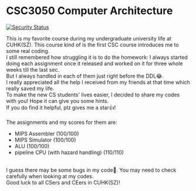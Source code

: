 # CSC3050 Computer Architecture

[![Security Status](https://s.murphysec.com/badge/MoyuST/CSC3050-Computer-Architecture.svg)](https://www.murphysec.com/p/MoyuST/CSC3050-Computer-Architecture)

This is my favorite course during my undergraduate university life at CUHK(SZ).
This course kind of is the first CSC course introduces me to some real coding.
<br>
I still remembered how struggling it is to do the homework: I always started doing each assignment once it released and worked on it for three whole weeks till the last sec.  
But I always handled in each of them just right before the DDL😂.
<br>
I really appreciated all the help I received from my friends at that time which really saved my life.
<br>
To make the new CS students' lives easier, I decided to share my codes with you! Hope it can give you some hints.
<br>
If you do find it helpful, plz gives me a star👍!
<br>
<br>
The assignments and my scores for them are:

- MIPS Assembler (100/100)
- MIPS Simulator (100/100)
- ALU (100/100)
- pipeline CPU (with hazard handling) (110/110)
<br>
I guess there may be some bugs in my code🤣. You may need to check carefully when looking at my codes.
<br>
Good luck to all CSers and CEers in CUHK(SZ)!
